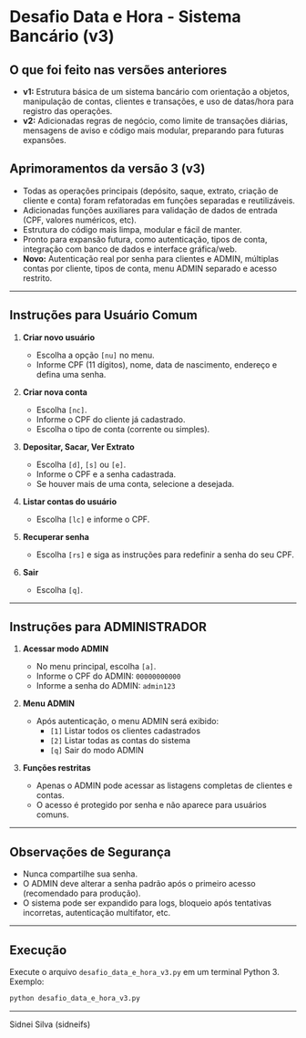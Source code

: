 # Desafio Data e Hora - Sistema Bancário (v3)

## O que foi feito nas versões anteriores

- **v1:** Estrutura básica de um sistema bancário com orientação a objetos, manipulação de contas, clientes e transações, e uso de datas/hora para registro das operações.
- **v2:** Adicionadas regras de negócio, como limite de transações diárias, mensagens de aviso e código mais modular, preparando para futuras expansões.

## Aprimoramentos da versão 3 (v3)

- Todas as operações principais (depósito, saque, extrato, criação de cliente e conta) foram refatoradas em funções separadas e reutilizáveis.
- Adicionadas funções auxiliares para validação de dados de entrada (CPF, valores numéricos, etc).
- Estrutura do código mais limpa, modular e fácil de manter.
- Pronto para expansão futura, como autenticação, tipos de conta, integração com banco de dados e interface gráfica/web.
- **Novo:** Autenticação real por senha para clientes e ADMIN, múltiplas contas por cliente, tipos de conta, menu ADMIN separado e acesso restrito.

---

## Instruções para Usuário Comum

1. **Criar novo usuário**
   - Escolha a opção `[nu]` no menu.
   - Informe CPF (11 dígitos), nome, data de nascimento, endereço e defina uma senha.

2. **Criar nova conta**
   - Escolha `[nc]`.
   - Informe o CPF do cliente já cadastrado.
   - Escolha o tipo de conta (corrente ou simples).

3. **Depositar, Sacar, Ver Extrato**
   - Escolha `[d]`, `[s]` ou `[e]`.
   - Informe o CPF e a senha cadastrada.
   - Se houver mais de uma conta, selecione a desejada.

4. **Listar contas do usuário**
   - Escolha `[lc]` e informe o CPF.

5. **Recuperar senha**
   - Escolha `[rs]` e siga as instruções para redefinir a senha do seu CPF.

6. **Sair**
   - Escolha `[q]`.

---

## Instruções para ADMINISTRADOR

1. **Acessar modo ADMIN**
   - No menu principal, escolha `[a]`.
   - Informe o CPF do ADMIN: `00000000000`
   - Informe a senha do ADMIN: `admin123`

2. **Menu ADMIN**
   - Após autenticação, o menu ADMIN será exibido:
     - `[1]` Listar todos os clientes cadastrados
     - `[2]` Listar todas as contas do sistema
     - `[q]` Sair do modo ADMIN

3. **Funções restritas**
   - Apenas o ADMIN pode acessar as listagens completas de clientes e contas.
   - O acesso é protegido por senha e não aparece para usuários comuns.

---

## Observações de Segurança

- Nunca compartilhe sua senha.
- O ADMIN deve alterar a senha padrão após o primeiro acesso (recomendado para produção).
- O sistema pode ser expandido para logs, bloqueio após tentativas incorretas, autenticação multifator, etc.

---

## Execução

Execute o arquivo `desafio_data_e_hora_v3.py` em um terminal Python 3. Exemplo:

```bash
python desafio_data_e_hora_v3.py
```

---

Sidnei Silva (sidneifs)
